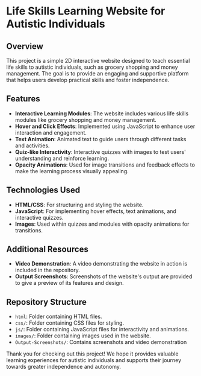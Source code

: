 # Life Skills Learning Website for Autistic Individuals

## Overview

This project is a simple 2D interactive website designed to teach essential life skills to autistic individuals, such as grocery shopping and money management. The goal is to provide an engaging and supportive platform that helps users develop practical skills and foster independence.

## Features

- **Interactive Learning Modules**: The website includes various life skills modules like grocery shopping and money management.
- **Hover and Click Effects**: Implemented using JavaScript to enhance user interaction and engagement.
- **Text Animation**: Animated text to guide users through different tasks and activities.
- **Quiz-like Interactivity**: Interactive quizzes with images to test users' understanding and reinforce learning.
- **Opacity Animations**: Used for image transitions and feedback effects to make the learning process visually appealing.

## Technologies Used

- **HTML/CSS**: For structuring and styling the website.
- **JavaScript**: For implementing hover effects, text animations, and interactive quizzes.
- **Images**: Used within quizzes and modules with opacity animations for transitions.

## Additional Resources

- **Video Demonstration**: A video demonstrating the website in action is included in the repository.
- **Output Screenshots**: Screenshots of the website's output are provided to give a preview of its features and design.

## Repository Structure

- `html`: Folder containing HTML files.
- `css/`: Folder containing CSS files for styling.
- `js/`: Folder containing JavaScript files for interactivity and animations.
- `images/`: Folder containing images used in the website.
- `Output-Screenshots/`: Contains screenshots and video demonstration


Thank you for checking out this project! We hope it provides valuable learning experiences for autistic individuals and supports their journey towards greater independence and autonomy.
